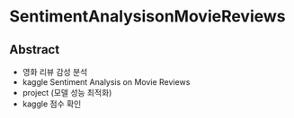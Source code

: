 # SentimentAnalysisonMovieReviews

## Abstract

- 영화 리뷰 감성 분석
- kaggle Sentiment Analysis on Movie Reviews
- project (모델 성능 최적화)
- kaggle 점수 확인
